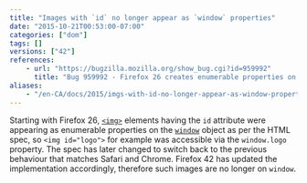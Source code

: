 ```yaml
---
title: "Images with `id` no longer appear as `window` properties"
date: "2015-10-21T00:53:00-07:00"
categories: ["dom"]
tags: []
versions: ["42"]
references:
    - url: "https://bugzilla.mozilla.org/show_bug.cgi?id=959992"
      title: "Bug 959992 - Firefox 26 creates enumerable properties on window for ids of <img> tags"
aliases:
    - "/en-CA/docs/2015/imgs-with-id-no-longer-appear-as-window-properties/"
---
```

Starting with Firefox 26, [`<img>`](https://developer.mozilla.org/docs/Web/HTML/Element/img) elements having the `id` attribute were appearing as enumerable properties on the [`window`](https://developer.mozilla.org/docs/Web/API/Window) object as per the HTML spec, so `<img id="logo">` for example was accessible via the `window.logo` property. The spec has later changed to switch back to the previous behaviour that matches Safari and Chrome. Firefox 42 has updated the implementation accordingly, therefore such images are no longer on `window`.
